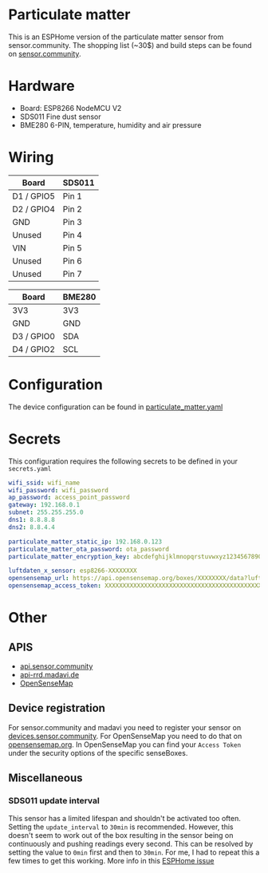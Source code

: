 # Particulate matter

This is an ESPHome version of the particulate matter sensor from sensor.community. The shopping list (~30$) and build steps can be found on [sensor.community](https://sensor.community/en/sensors/airrohr/).

# Hardware

- Board: ESP8266 NodeMCU V2
- SDS011 Fine dust sensor
- BME280 6-PIN, temperature, humidity and air pressure

# Wiring

| Board      | SDS011 |
| ---------- | ------ |
| D1 / GPIO5 | Pin 1  |
| D2 / GPIO4 | Pin 2  |
| GND        | Pin 3  |
| Unused     | Pin 4  |
| VIN        | Pin 5  |
| Unused     | Pin 6  |
| Unused     | Pin 7  |

| Board      | BME280 |
| ---------- | ------ |
| 3V3        | 3V3    |
| GND        | GND    |
| D3 / GPIO0 | SDA    |
| D4 / GPIO2 | SCL    |

# Configuration

The device configuration can be found in [particulate_matter.yaml](../particulate_matter.yaml)

# Secrets

This configuration requires the following secrets to be defined in your `secrets.yaml`

```yaml
wifi_ssid: wifi_name
wifi_password: wifi_password
ap_password: access_point_password
gateway: 192.168.0.1
subnet: 255.255.255.0
dns1: 8.8.8.8
dns2: 8.8.4.4

particulate_matter_static_ip: 192.168.0.123
particulate_matter_ota_password: ota_password
particulate_matter_encryption_key: abcdefghijklmnopqrstuvwxyz1234567890ABCDEFG=

luftdaten_x_sensor: esp8266-XXXXXXXX
opensensemap_url: https://api.opensensemap.org/boxes/XXXXXXXX/data?luftdaten=1
opensensemap_access_token: XXXXXXXXXXXXXXXXXXXXXXXXXXXXXXXXXXXXXXXXXXXXXXXX
```

# Other

## APIS

- [api.sensor.community](https://github.com/opendata-stuttgart/meta/wiki/EN-APIs)
- [api-rrd.madavi.de](https://github.com/opendata-stuttgart/meta/wiki/EN-APIs)
- [OpenSenseMap](https://docs.opensensemap.org/#api-Measurements-postNewMeasurements)

## Device registration

For sensor.community and madavi you need to register your sensor on [devices.sensor.community](https://devices.sensor.community/). For OpenSenseMap you need to do that on [opensensemap.org](https://opensensemap.org/account).
In OpenSenseMap you can find your `Access Token` under the security options of the specific senseBoxes.

## Miscellaneous

### SDS011 update interval

This sensor has a limited lifespan and shouldn't be activated too often. Setting the `update_interval` to `30min` is recommended. However, this doesn't seem to work out of the box resulting in the sensor being on continuously and pushing readings every second. This can be resolved by setting the value to `0min` first and then to `30min`. For me, I had to repeat this a few times to get this working. More info in this [ESPHome issue](https://github.com/esphome/issues/issues/1144)
